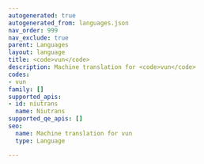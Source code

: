 ```yaml
---
autogenerated: true
autogenerated_from: languages.json
nav_order: 999
nav_exclude: true
parent: Languages
layout: language
title: <code>vun</code>
description: Machine translation for <code>vun</code>
codes:
- vun
family: []
supported_apis:
- id: niutrans
  name: Niutrans
supported_qe_apis: []
seo:
  name: Machine translation for vun
  type: Language

---
```


